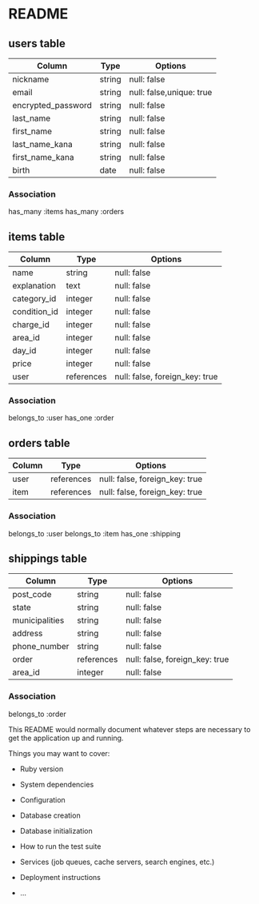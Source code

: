 # README

## users table
|Column             |Type       |Options                         | 
|-------------------|-----------|--------------------------------|
|nickname           |string     |null: false                     |
|email              |string     |null: false,unique: true        |
|encrypted_password |string     |null: false                     |
|last_name          |string     |null: false                     |
|first_name         |string     |null: false                     |
|last_name_kana     |string     |null: false                     |
|first_name_kana    |string     |null: false                     |
|birth              |date       |null: false                     |

### Association
has_many :items
has_many :orders

## items table
|Column             |Type       |Options                         | 
|-------------------|-----------|--------------------------------|
|name               |string     |null: false                     |
|explanation        |text       |null: false                     |
|category_id        |integer    |null: false                     |
|condition_id       |integer    |null: false                     |
|charge_id          |integer    |null: false                     |
|area_id            |integer    |null: false                     |
|day_id             |integer    |null: false                     |
|price              |integer    |null: false                     |
|user               |references |null: false, foreign_key: true  |

### Association
belongs_to  :user
has_one     :order

## orders table
|Column             |Type       |Options                         | 
|-------------------|-----------|--------------------------------|
|user               |references |null: false, foreign_key: true  |
|item               |references |null: false, foreign_key: true  |

### Association
belongs_to :user
belongs_to :item
has_one    :shipping

## shippings table
|Column             |Type       |Options                         | 
|-------------------|-----------|--------------------------------|
|post_code          |string     |null: false                     |
|state              |string     |null: false                     |
|municipalities     |string     |null: false                     |
|address            |string     |null: false                     |
|phone_number       |string     |null: false                     |
|order              |references |null: false, foreign_key: true  |
|area_id            |integer    |null: false                     |

### Association
belongs_to  :order




This README would normally document whatever steps are necessary to get the
application up and running.


Things you may want to cover:

* Ruby version

* System dependencies

* Configuration

* Database creation

* Database initialization

* How to run the test suite

* Services (job queues, cache servers, search engines, etc.)

* Deployment instructions

* ...
